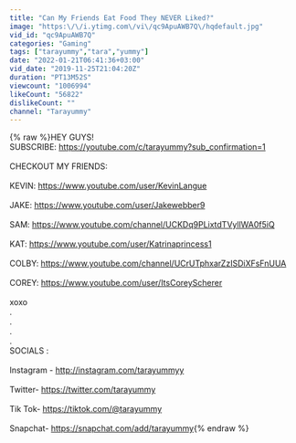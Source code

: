 ```yaml
---
title: "Can My Friends Eat Food They NEVER Liked?"
image: "https:\/\/i.ytimg.com\/vi\/qc9ApuAWB7Q\/hqdefault.jpg"
vid_id: "qc9ApuAWB7Q"
categories: "Gaming"
tags: ["tarayummy","tara","yummy"]
date: "2022-01-21T06:41:36+03:00"
vid_date: "2019-11-25T21:04:20Z"
duration: "PT13M52S"
viewcount: "1006994"
likeCount: "56822"
dislikeCount: ""
channel: "Tarayummy"
---
```

{% raw %}HEY GUYS!<br />SUBSCRIBE: <a rel="nofollow" target="blank" href="https://youtube.com/c/tarayummy?sub_confirmation=1">https://youtube.com/c/tarayummy?sub_confirmation=1</a><br /><br />CHECKOUT MY FRIENDS:<br /><br />KEVIN: <a rel="nofollow" target="blank" href="https://www.youtube.com/user/KevinLangue">https://www.youtube.com/user/KevinLangue</a><br /><br />JAKE: <a rel="nofollow" target="blank" href="https://www.youtube.com/user/Jakewebber9">https://www.youtube.com/user/Jakewebber9</a><br /><br />SAM: <a rel="nofollow" target="blank" href="https://www.youtube.com/channel/UCKDq9PLixtdTVyllWA0f5iQ">https://www.youtube.com/channel/UCKDq9PLixtdTVyllWA0f5iQ</a><br /><br />KAT: <a rel="nofollow" target="blank" href="https://www.youtube.com/user/Katrinaprincess1">https://www.youtube.com/user/Katrinaprincess1</a><br /><br />COLBY: <a rel="nofollow" target="blank" href="https://www.youtube.com/channel/UCrUTphxarZzISDiXFsFnUUA">https://www.youtube.com/channel/UCrUTphxarZzISDiXFsFnUUA</a><br /><br />COREY: <a rel="nofollow" target="blank" href="https://www.youtube.com/user/ItsCoreyScherer">https://www.youtube.com/user/ItsCoreyScherer</a><br /><br />xoxo<br />.<br />.<br />.<br />.<br />SOCIALS :<br /><br />Instagram - <a rel="nofollow" target="blank" href="http://instagram.com/tarayummyy">http://instagram.com/tarayummyy</a><br /><br />Twitter- <a rel="nofollow" target="blank" href="https://twitter.com/tarayummy">https://twitter.com/tarayummy</a><br /><br />Tik Tok- <a rel="nofollow" target="blank" href="https://tiktok.com/@tarayummy">https://tiktok.com/@tarayummy</a><br /><br />Snapchat- <a rel="nofollow" target="blank" href="https://snapchat.com/add/tarayummy">https://snapchat.com/add/tarayummy</a>{% endraw %}
